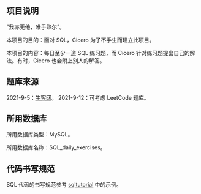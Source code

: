 ## 项目说明

“我亦无他，唯手熟尔”。

本项目的目的：面对 SQL，Cicero 为了不手生而建立此项目。

本项目的内容：每日至少一道 SQL 练习题，而 Cicero 针对练习题提出自己的解法。有时，Cicero 也会附上别人的解答。

## 题库来源

2021-9-5：[牛客网](https://www.nowcoder.com/activity/oj?tab=1)。
2021-9-12：可考虑 LeetCode 题库。


## 所用数据库

所用数据库类型：MySQL。

所用数据库名称：SQL_daily_exercises。

## 代码书写规范

SQL 代码的书写规范参考 [sqltutorial](https://www.sqltutorial.org/) 中的示例。